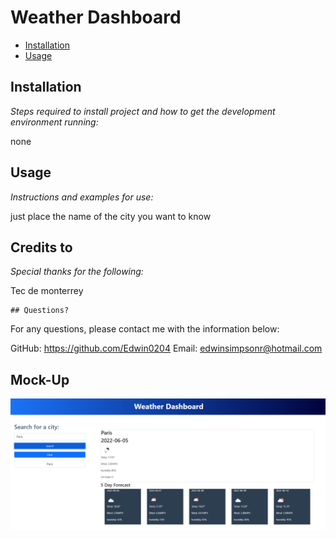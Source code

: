 # Weather Dashboard
 
  * [Installation](#installation)
  * [Usage](#usage)
  
  ## Installation
  
  *Steps required to install project and how to get the development environment running:*
  
  none
  
  ## Usage 
  
  *Instructions and examples for use:*
  
  just place the name of the city you want to know
  
  ## Credits to
  
  *Special thanks for the following:*
  
  Tec de monterrey
      
    ## Questions?
    
  For any questions, please contact me with the information below:
 
  GitHub: https://github.com/Edwin0204
  Email: edwinsimpsonr@hotmail.com

   ## Mock-Up

   ![The weather app includes a search option, a list of cities, and a five-day forecast and current weather conditions for Paris.](./Assets/Capture.PNG)